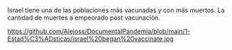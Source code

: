 Israel tiene una de las poblaciones más vacunadas y con más muertos. La cantidad de muertes a empeorado post vacunación. 

https://github.com/Alejoss/DocumentalPandemia/blob/main/1-Estad%C3%ADsticas/israel%20began%20vaccinate.jpg

